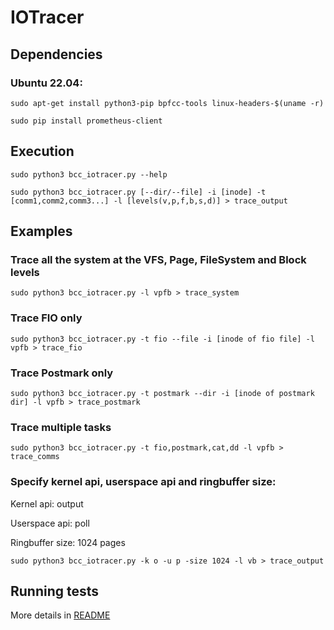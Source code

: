 # IOTracer

## Dependencies

### Ubuntu 22.04:
```
sudo apt-get install python3-pip bpfcc-tools linux-headers-$(uname -r)
```
```
sudo pip install prometheus-client
```

## Execution

```
sudo python3 bcc_iotracer.py --help
```

```
sudo python3 bcc_iotracer.py [--dir/--file] -i [inode] -t [comm1,comm2,comm3...] -l [levels(v,p,f,b,s,d)] > trace_output
```

## Examples

### Trace all the system at the VFS, Page, FileSystem and Block levels

```
sudo python3 bcc_iotracer.py -l vpfb > trace_system
```
### Trace FIO only
 
```
sudo python3 bcc_iotracer.py -t fio --file -i [inode of fio file] -l vpfb > trace_fio
```

### Trace Postmark only

```
sudo python3 bcc_iotracer.py -t postmark --dir -i [inode of postmark dir] -l vpfb > trace_postmark
```

### Trace multiple tasks

```
sudo python3 bcc_iotracer.py -t fio,postmark,cat,dd -l vpfb > trace_comms
```

### Specify kernel api, userspace api and ringbuffer size:

Kernel api: output

Userspace api: poll

Ringbuffer size: 1024 pages

```
sudo python3 bcc_iotracer.py -k o -u p -size 1024 -l vb > trace_output
```

## Running tests

More details in [README](IOTracer_tests/README.md)